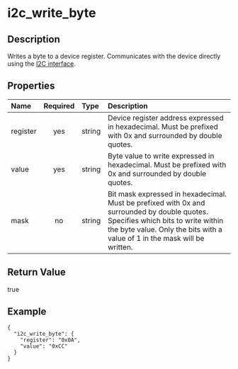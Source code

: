 # i2c_write_byte

## Description

Writes a byte to a device register. Communicates with the device directly using
the [I2C interface](i2c_interface.md).

## Properties

| Name     | Required | Type   | Description                                                                                                                                                                                                    |
| :------- | :------: | :----- | :------------------------------------------------------------------------------------------------------------------------------------------------------------------------------------------------------------- |
| register |   yes    | string | Device register address expressed in hexadecimal. Must be prefixed with 0x and surrounded by double quotes.                                                                                                    |
| value    |   yes    | string | Byte value to write expressed in hexadecimal. Must be prefixed with 0x and surrounded by double quotes.                                                                                                        |
| mask     |    no    | string | Bit mask expressed in hexadecimal. Must be prefixed with 0x and surrounded by double quotes. Specifies which bits to write within the byte value. Only the bits with a value of 1 in the mask will be written. |

## Return Value

true

## Example

```
{
  "i2c_write_byte": {
    "register": "0x0A",
    "value": "0xCC"
  }
}
```

